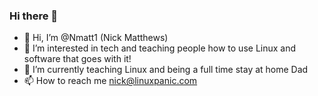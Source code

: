 ### Hi there 👋
- 👋 Hi, I’m @Nmatt1 (Nick Matthews)
- 👀 I’m interested in tech and teaching people how to use Linux and software that goes with it!
- 🌱 I’m currently teaching Linux and being a full time stay at home Dad
- 📫 How to reach me nick@linuxpanic.com

<!--
**Nmatt1/Nmatt1** is a ✨ _special_ ✨ repository because its `README.md` (this file) appears on your GitHub profile.

Here are some ideas to get you started:

- 🔭 I’m currently working on teaching people how to use Linux and how to use software for Linux
- 🌱 I’m currently learning 
- 👯 I’m looking to collaborate on ...
- 🤔 I’m looking for help with ...
- 💬 Ask me about ...
- 📫 How to reach me: nick@linuxpanic.com
- 😄 Pronouns: ...
- ⚡ Fun fact: ...
-->
